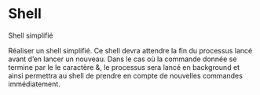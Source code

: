 # Shell
Shell simplifié


Réaliser un shell simplifié. 
Ce shell devra attendre la fin du processus lancé avant d’en lancer un nouveau.
Dans le cas où la commande donnée se termine par le le caractère &, le processus sera lancé en background et ainsi permettra au shell de prendre en compte de nouvelles commandes immédiatement.
